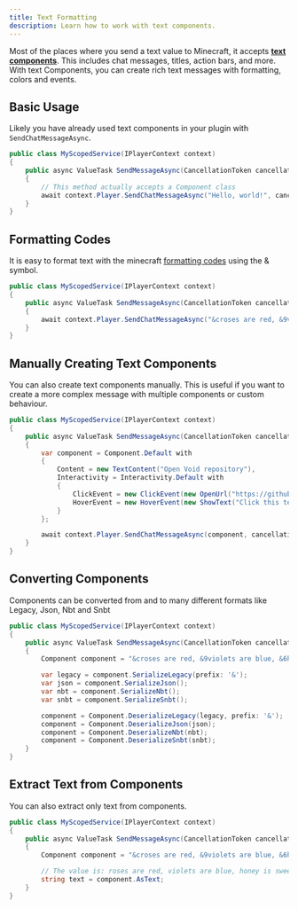 ```yaml
---
title: Text Formatting
description: Learn how to work with text components.
---
```


Most of the places where you send a text value to Minecraft, it accepts [**text components**](https://minecraft.wiki/w/Text_component_format). This includes chat messages, titles, action bars, and more.  
With text Components, you can create rich text messages with formatting, colors and events.

## Basic Usage
Likely you have already used text components in your plugin with `SendChatMessageAsync`.
```csharp
public class MyScopedService(IPlayerContext context)
{
    public async ValueTask SendMessageAsync(CancellationToken cancellationToken)
    {
        // This method actually accepts a Component class
        await context.Player.SendChatMessageAsync("Hello, world!", cancellationToken);
    }
}
```

## Formatting Codes
It is easy to format text with the minecraft [formatting codes](https://minecraft.fandom.com/wiki/Formatting_codes) using the & symbol.
```csharp
public class MyScopedService(IPlayerContext context)
{
    public async ValueTask SendMessageAsync(CancellationToken cancellationToken)
    {
        await context.Player.SendChatMessageAsync("&croses are red, &9violets are blue, &6honey is sweet, &dand so are you", cancellationToken);
    }
}
```

## Manually Creating Text Components
You can also create text components manually. This is useful if you want to create a more complex message with multiple components or custom behaviour.
```csharp
public class MyScopedService(IPlayerContext context)
{
    public async ValueTask SendMessageAsync(CancellationToken cancellationToken)
    {
        var component = Component.Default with
        {
            Content = new TextContent("Open Void repository"),
            Interactivity = Interactivity.Default with
            {
                ClickEvent = new ClickEvent(new OpenUrl("https://github.com/caunt/Void")),
                HoverEvent = new HoverEvent(new ShowText("Click this text")),
            }
        };

        await context.Player.SendChatMessageAsync(component, cancellationToken);
    }
}
```

## Converting Components
Components can be converted from and to many different formats like Legacy, Json, Nbt and Snbt
```csharp
public class MyScopedService(IPlayerContext context)
{
    public async ValueTask SendMessageAsync(CancellationToken cancellationToken)
    {
        Component component = "&croses are red, &9violets are blue, &6honey is sweet, &dand so are you";

        var legacy = component.SerializeLegacy(prefix: '&');
        var json = component.SerializeJson();
        var nbt = component.SerializeNbt();
        var snbt = component.SerializeSnbt();

        component = Component.DeserializeLegacy(legacy, prefix: '&');
        component = Component.DeserializeJson(json);
        component = Component.DeserializeNbt(nbt);
        component = Component.DeserializeSnbt(snbt);
    }
}
```

## Extract Text from Components
You can also extract only text from components.
```csharp
public class MyScopedService(IPlayerContext context)
{
    public async ValueTask SendMessageAsync(CancellationToken cancellationToken)
    {
        Component component = "&croses are red, &9violets are blue, &6honey is sweet, &dand so are you";

        // The value is: roses are red, violets are blue, honey is sweet, and so are you
        string text = component.AsText;
    }
}
```